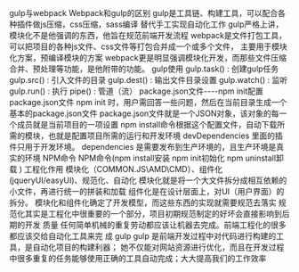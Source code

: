 gulp与webpack
	Webpack和gulp的区别
		gulp是工具链、构建工具，可以配合各种插件做js压缩，css压缩，sass编译 替代手工实现自动化工作
		gulp严格上讲，模块化不是他强调的东西，他旨在规范前端开发流程
		webpack是文件打包工具，可以把项目的各种js文件、css文件等打包合并成一个或多个文件，	
主要用于模块化方案，预编译模块的方案
		webpack更是明显强调模块化开发，而那些文件压缩合并、预处理等功能，是他附带的功能。
	gulp使用
		gulp.task() : 创建gulp任务
		gulp.src() : 引入文件的目录
		gulp.dest() : 输出文件目录设置
		gulp.watch() : 监听
		gulp.run() : 执行 
		pipe() : 管道（流）
	package.json文件----npm init配置package.json文件
		npm init 时，用户需回答一些问题，然后在当前目录生成一个基本的package.json文件
		package.json文件就是一个JSON对象，该对象的每一个成员就是当前项目的一项设置
		npm install命令根据这个配置文件，自动下载所需的模块，也就是配置项目所需的运行和开发环境
		devDependencies  里面的插件只用于开发环境。
dependencies  是需要发布到生产环境的，且生产环境是真实的环境
	NPM命令
		NPM命令(npm install安装  npm init初始化  npm uninstall卸载 )
	工程化作用
		模块化（COMMON.JS\AMD\CMD）、组件化(jqueryUI/easyUI)、规范化、自动化
模块化就是将一个大文件拆分成相互依赖的小文件，再进行统一的拼装和加载
组件化是在设计层面上，对UI（用户界面）的拆分。
		模块化和组件化确定了开发模型，而这些东西的实现就需要规范去落实
		规范化其实是工程化中很重要的一个部分，项目初期规范制定的好坏会直接影响到后期的开发	质量
		任何简单机械的重复劳动都应该让机器去完成。前端工程化的很多都应该交给自动化工具来完	成
	gulp
		gulp 是前端开发过程中对代码进行构建的工具，是自动化项目的构建利器；
她不仅能对网站资源进行优化，而且在开发过程中很多重复的任务能够使用正确的工具自动完成；大大提高我们的工作效率